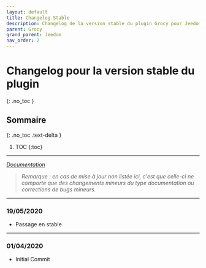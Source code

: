 ```yaml
---
layout: default
title: Changelog Stable
description: Changelog de la version stable du plugin Grocy pour Jeedom. 
parent: Grocy
grand_parent: Jeedom
nav_order: 2
---
```


# Changelog pour la version stable du plugin
{: .no_toc }

## Sommaire
{: .no_toc .text-delta }

1. TOC
{:toc}

---

*[Documentation](grocy.md)*

>*Remarque : en cas de mise à jour non listée ici, c'est que celle-ci ne comporte que des changements mineurs du type documentation ou corrections de bugs mineurs.*

---

### 19/05/2020
- Passage en stable

---

### 01/04/2020
- Initial Commit